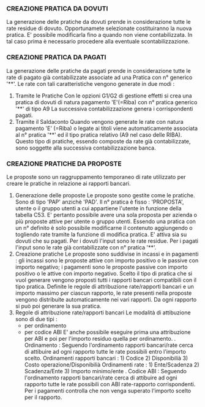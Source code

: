 ### CREAZIONE PRATICA DA DOVUTI
 La generazione delle pratiche da dovuti prende in considerazione tutte
 le rate residue di dovuto. Opportunamete selezionate costituiranno la
 nuova pratica. E' possibile modificarla fino a quando non viene
 contabilizzata. In tal caso prima è necessario procedere alla eventuale
 scontabilizzazione.

### CREAZIONE PRATICA DA PAGATI
 La generazione delle pratiche da pagati prende in considerazione tutte
 le rate di pagato già contabilizzate associate ad una Pratica  con n°
 generico '\*\*'.
 Le rate con tali caratteristiche vengono generate in due modi : 
 1) Tramite le Pratiche
    Con le opzioni G1/G2 di gestione effetti si crea una pratica di
    dovuti di natura pagamento 'E'(=Riba) con n° pratica generico '\*\*'
    di tipo A9
    La successiva contabilizzazione genera i corrispondenti pagati.
 2) Tramite il Saldaconto
    Quando vengono generate le rate con natura pagamento 'E' (=Riba) o
    legate ai titoli viene automaticamente associata al  n° pratica '\*\*'
    ed il tipo pratica relativo (A9 nel caso delle RIBA).
 Questo tipo di pratiche, essendo composte da rate già contabilizzate,
 sono soggette alla successiva contabilizzazione banca.

### CREAZIONE PRATICHE DA PROPOSTE
 Le proposte sono un raggruppamento temporaneo di rate utilizzato per
 creare le pratiche in relazione ai rapporti bancari.
 1) Generazione delle proposte
    Le proposte sono gestite come le pratiche. Sono di tipo 'PAP'
    anzichè 'PAD'. Il n° pratica è fisso :  'PROPOSTA', utente o il gruppo
    utenti a cui appartiene l'utente in funzione della tabella C53.
    E' pertanto possibile avere una sola proposta per azienda o più
    proposte attive per utente o gruppo utenti.
    Essendo una pratica con un n° definito è solo possibile modificarne
    il contenuto aggiungendo o togliendo rate tramite la funzione di
    modifica pratica.
    E' attiva sia su dovuti che su pagati. Per i dovuti l'input sono le
    rate residue. Per i pagati l'input sono le rate già contabilizzate
    con n° pratica '\*\*'.
 2) Creazione pratiche
    Le proposte sono suddivise in incassi e in pagamenti : 
    gli incassi sono le proposte attive con importo positivo o le
    passive con importo negativo;
    i pagamenti sono le proposte passive con importo positivo o le
    attive con importo negativo.
    Scelto il tipo di pratica che si vuol generare vengono proposti
    tutti i rapporti bancari compatibili con il tipo pratica.
    Definite le regole di attribuzione rate/rapporti bancari e un
    importo  massimo per ciascun rapporto, le rate presenti nella
    proposte vengono distribuite automaticamente nei vari rapporti.
    Da ogni rapporto si può poi generare la sua pratica.
 3) Regole di attribuzione rate/rapporti bancari
    Le modalità di attibuzione sono di due tipi : 
    - per ordinamento
    - per codice ABI
    E' anche possibile eseguire prima una attribuzione per ABI e poi per
    l'importo residuo quella per ordinamento.
    . Ordinamento : 
      Seguendo l'ordinamento rapporti bancari/rate cerca di attibuire ad
      ogni rapporto tutte le rate possibili entro l'importo scelto.
      Ordinamenti rapporti bancari :  1) Codice
                                    2) Disponibilià
                                    3) Costo operazione/Disponibilià
      Ordinamenti rate :              1) Ente/Scadenza
                                    2) Scadenza/Ente
                                    3) Importo minimo/ente
    . Codice ABI : 
      Seguendo l'ordinamento rapporti bancari/rate cerca di attibuire ad
      ogni rapporto tutte le rate possibili con ABI rate-rapporto
      corrispondenti. Per i pagamenti controlla che non venga superato
      l'importo scelto per il rapporto.


